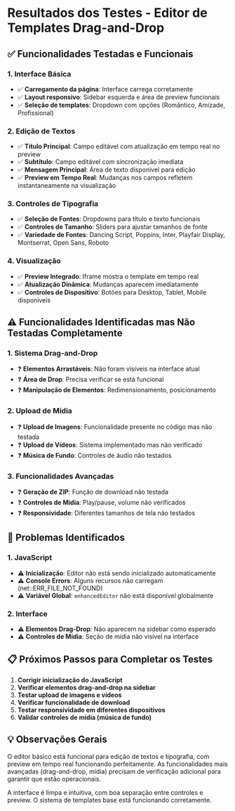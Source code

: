 # Resultados dos Testes - Editor de Templates Drag-and-Drop

## ✅ Funcionalidades Testadas e Funcionais

### 1. Interface Básica
- ✅ **Carregamento da página**: Interface carrega corretamente
- ✅ **Layout responsivo**: Sidebar esquerda e área de preview funcionais
- ✅ **Seleção de templates**: Dropdown com opções (Romântico, Amizade, Profissional)

### 2. Edição de Textos
- ✅ **Título Principal**: Campo editável com atualização em tempo real no preview
- ✅ **Subtítulo**: Campo editável com sincronização imediata
- ✅ **Mensagem Principal**: Área de texto disponível para edição
- ✅ **Preview em Tempo Real**: Mudanças nos campos refletem instantaneamente na visualização

### 3. Controles de Tipografia
- ✅ **Seleção de Fontes**: Dropdowns para título e texto funcionais
- ✅ **Controles de Tamanho**: Sliders para ajustar tamanhos de fonte
- ✅ **Variedade de Fontes**: Dancing Script, Poppins, Inter, Playfair Display, Montserrat, Open Sans, Roboto

### 4. Visualização
- ✅ **Preview Integrado**: Iframe mostra o template em tempo real
- ✅ **Atualização Dinâmica**: Mudanças aparecem imediatamente
- ✅ **Controles de Dispositivo**: Botões para Desktop, Tablet, Mobile disponíveis

## ⚠️ Funcionalidades Identificadas mas Não Testadas Completamente

### 1. Sistema Drag-and-Drop
- ❓ **Elementos Arrastáveis**: Não foram visíveis na interface atual
- ❓ **Área de Drop**: Precisa verificar se está funcional
- ❓ **Manipulação de Elementos**: Redimensionamento, posicionamento

### 2. Upload de Mídia
- ❓ **Upload de Imagens**: Funcionalidade presente no código mas não testada
- ❓ **Upload de Vídeos**: Sistema implementado mas não verificado
- ❓ **Música de Fundo**: Controles de áudio não testados

### 3. Funcionalidades Avançadas
- ❓ **Geração de ZIP**: Função de download não testada
- ❓ **Controles de Mídia**: Play/pause, volume não verificados
- ❓ **Responsividade**: Diferentes tamanhos de tela não testados

## 🔧 Problemas Identificados

### 1. JavaScript
- ⚠️ **Inicialização**: Editor não está sendo inicializado automaticamente
- ⚠️ **Console Errors**: Alguns recursos não carregam (net::ERR_FILE_NOT_FOUND)
- ⚠️ **Variável Global**: `enhancedEditor` não está disponível globalmente

### 2. Interface
- ⚠️ **Elementos Drag-Drop**: Não aparecem na sidebar como esperado
- ⚠️ **Controles de Mídia**: Seção de mídia não visível na interface

## 📋 Próximos Passos para Completar os Testes

1. **Corrigir inicialização do JavaScript**
2. **Verificar elementos drag-and-drop na sidebar**
3. **Testar upload de imagens e vídeos**
4. **Verificar funcionalidade de download**
5. **Testar responsividade em diferentes dispositivos**
6. **Validar controles de mídia (música de fundo)**

## 💡 Observações Gerais

O editor básico está funcional para edição de textos e tipografia, com preview em tempo real funcionando perfeitamente. As funcionalidades mais avançadas (drag-and-drop, mídia) precisam de verificação adicional para garantir que estão operacionais.

A interface é limpa e intuitiva, com boa separação entre controles e preview. O sistema de templates base está funcionando corretamente.

